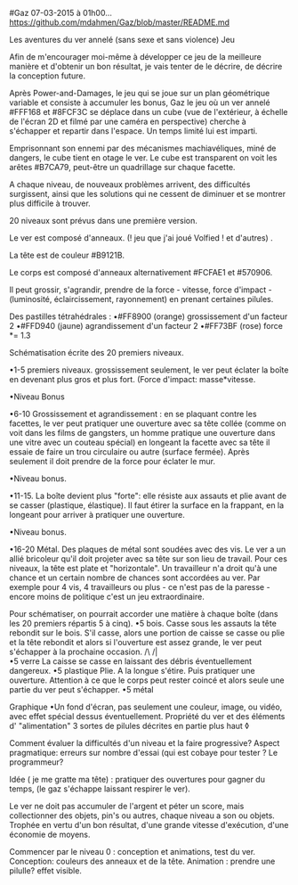 #Gaz 07-03-2015 à 01h00... https://github.com/mdahmen/Gaz/blob/master/README.md


Les aventures du ver annelé (sans sexe et sans violence) Jeu

Afin de m'encourager moi-même à développer ce jeu de la meilleure manière et d'obtenir un bon résultat, je vais tenter de le décrire, de décrire la conception future.

Après Power-and-Damages, le jeu qui se joue sur un plan géométrique variable et consiste à accumuler les bonus, Gaz le jeu où un ver annelé #FFF168 et #8FCF3C se déplace dans un cube (vue de l'extérieur, à échelle de l'écran 2D et filmé par une caméra en perspective) cherche à s'échapper et repartir dans l'espace. Un temps limité lui est imparti.

Emprisonnant son ennemi par des mécanismes machiavéliques, miné de dangers, le cube tient en otage le ver. Le cube est transparent on voit les arêtes #B7CA79, peut-être un quadrillage sur chaque facette.

A chaque niveau, de nouveaux problèmes arrivent, des difficultés surgissent, ainsi que les solutions qui ne cessent de diminuer et se montrer plus difficile à trouver.

20 niveaux sont prévus dans une première version.

Le ver est composé d'anneaux. (! jeu que j'ai joué Volfied ! et d'autres) .

La tête est de couleur #B9121B.

Le corps est composé d'anneaux alternativement #FCFAE1 et #570906.

Il peut grossir, s'agrandir, prendre de la force - vitesse, force d'impact - (luminosité, éclaircissement, rayonnement) en prenant certaines pilules.

Des pastilles tétrahédrales :
•#FF8900 (orange) grossissement d'un facteur 2
•#FFD940 (jaune) agrandissement d'un facteur 2
•#FF73BF (rose) force *= 1.3

Schématisation écrite des 20 premiers niveaux.

•1-5 premiers niveaux. grossissement seulement, le ver peut éclater la boîte en devenant plus gros et plus fort. (Force d'impact: masse*vitesse.

•Niveau Bonus

•6-10 Grossissement et agrandissement : en se plaquant contre les facettes, le ver peut pratiquer une ouverture avec sa tête collée (comme on voit dans les films de gangsters, un homme pratique une ouverture dans une vitre avec un couteau spécial) en longeant la facette avec sa tête il essaie de faire un trou circulaire ou autre (surface fermée). Après seulement il doit prendre de la force pour éclater le mur.

•Niveau bonus.

•11-15. La boîte devient plus "forte": elle résiste aux assauts et plie avant de se casser (plastique, élastique). Il faut étirer la surface en la frappant, en la longeant pour arriver à pratiquer une ouverture.

•Niveau bonus.

•16-20 Métal. Des plaques de métal sont soudées avec des vis. Le ver a un allié bricoleur qu'il doit projeter avec sa tête sur son lieu de travail. Pour ces niveaux, la tête est plate et "horizontale". Un travailleur n'a droit qu'à une chance et un certain nombre de chances sont accordées au ver. Par exemple pour 4 vis, 4 travailleurs ou plus - ce n'est pas de la paresse - encore moins de politique c'est un jeu extraordinaire.

Pour schématiser, on pourrait accorder une matière à chaque boîte (dans les 20 premiers répartis 5 à cinq).
•5 bois. Casse sous les assauts la tête rebondit sur le bois. S'il casse, alors une portion de caisse se casse ou plie et la tête rebondit et alors si l'ouverture est assez grande, le ver peut s'échapper à la prochaine occasion. /\ /|\
•5 verre La caisse se casse en laissant des débris éventuellement dangereux.
•5 plastique Plie. A la longue s'étire. Puis pratiquer une ouverture. Attention à ce que le corps peut rester coincé et alors seule une partie du ver peut s'échapper.
•5 métal

Graphique
•Un fond d'écran, pas seulement une couleur, image, ou vidéo, avec effet spécial dessus éventuellement. Propriété du ver et des éléments d' "alimentation" 3 sortes de pilules décrites en partie plus haut ◊

Comment évaluer la difficultés d'un niveau et la faire progressive? Aspect pragmatique: erreurs sur nombre d'essai (qui est cobaye pour tester ? Le programmeur?

Idée ( je me gratte ma tête) : pratiquer des ouvertures pour gagner du temps, (le gaz s'échappe laissant respirer le ver).

Le ver ne doit pas accumuler de l'argent et péter un score, mais collectionner des objets, pin's ou autres, chaque niveau a son ou objets. Trophée en vertu d'un bon résultat, d'une grande vitesse d'exécution, d'une économie de moyens.

Commencer par le niveau 0 : conception et animations, test du ver. 
Conception: couleurs des anneaux et de la tête.
Animation : prendre une pilulle? effet visible.
